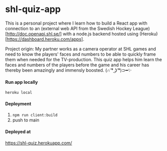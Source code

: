 # shl-quiz-app
This is a personal project where I learn how to build a React app with connection to an (external web API from the Swedish Hockey League)[http://doc.openapi.shl.se/] with a node.js backend hosted using (Heroku)[https://dashboard.heroku.com/apps].

Project origin:
My partner works as a camera operator at SHL games and need to know the players' faces and numbers to be able to quickly frame them when needed for the TV-production. This quiz app helps him learn the faces and numbers of the players before the game and his career has thereby been amazingly and immensly boosted. (∩ ͡° ͜ʖ ͡°)⊃━✨
#### Run app locally

`heroku local`

#### Deployment

1. `npm run client:build`
2. push to main

#### Deployed at

https://shl-quiz.herokuapp.com/
